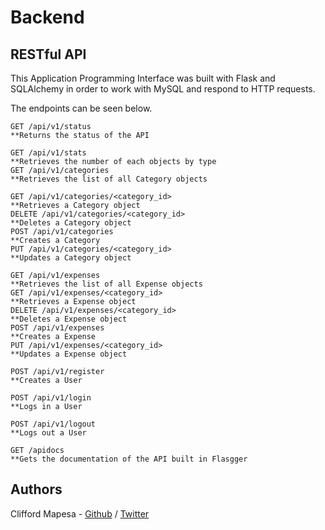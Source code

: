 # Backend
## RESTful API

This Application Programming Interface was built with Flask and SQLAlchemy in order to work with MySQL and respond to HTTP requests.

The endpoints can be seen below.

```
GET /api/v1/status
**Returns the status of the API

GET /api/v1/stats
**Retrieves the number of each objects by type
GET /api/v1/categories
**Retrieves the list of all Category objects

GET /api/v1/categories/<category_id>
**Retrieves a Category object
DELETE /api/v1/categories/<category_id>
**Deletes a Category object
POST /api/v1/categories
**Creates a Category
PUT /api/v1/categories/<category_id>
**Updates a Category object

GET /api/v1/expenses
**Retrieves the list of all Expense objects
GET /api/v1/expenses/<category_id>
**Retrieves a Expense object
DELETE /api/v1/expenses/<category_id>
**Deletes a Expense object
POST /api/v1/expenses
**Creates a Expense
PUT /api/v1/expenses/<category_id>
**Updates a Expense object

POST /api/v1/register
**Creates a User

POST /api/v1/login
**Logs in a User

POST /api/v1/logout
**Logs out a User

GET /apidocs
**Gets the documentation of the API built in Flasgger
```

## Authors
Clifford Mapesa - [Github](https://github.com/droffilc1) / [Twitter](https://twitter.com/droffilcasepam1)
